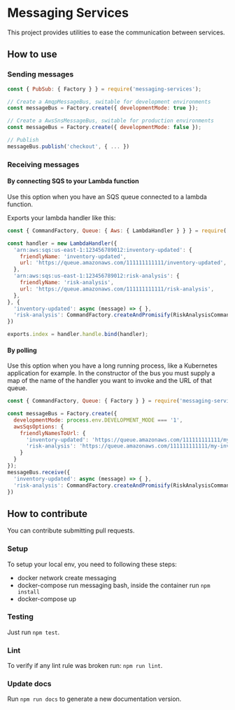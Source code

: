 # Messaging Services

This project provides utilities to ease the communication between services.

## How to use

### Sending messages

```javascript
const { PubSub: { Factory } } = require('messaging-services');

// Create a AmqpMessageBus, switable for development environments
const messageBus = Factory.create({ developmentMode: true });

// Create a AwsSnsMessageBus, switable for production environments
const messageBus = Factory.create({ developmentMode: false });

// Publish
messageBus.publish('checkout', { ... })
```

### Receiving messages

#### By connecting SQS to your Lambda function
Use this option when you have an SQS queue connected to a lambda function.

Exports your lambda handler like this:

```javascript
const { CommandFactory, Queue: { Aws: { LambdaHandler } } } = require('messaging-services');

const handler = new LambdaHandler({
  'arn:aws:sqs:us-east-1:123456789012:inventory-updated': {
    friendlyName: 'inventory-updated',
    url: 'https://queue.amazonaws.com/111111111111/inventory-updated',
  },
  'arn:aws:sqs:us-east-1:123456789012:risk-analysis': {
    friendlyName: 'risk-analysis',
    url: 'https://queue.amazonaws.com/111111111111/risk-analysis',
  },
}, {
  'inventory-updated': async (message) => { },
  'risk-analysis': CommandFactory.createAndPromisify(RiskAnalysisCommandFactory)
})

exports.index = handler.handle.bind(handler);
```

#### By polling
Use this option when you have a long running process, like a Kubernetes
application for example.
In the constructor of the bus you must supply a map of the name of the handler
you want to invoke and the URL of that queue.

```javascript
const { CommandFactory, Queue: { Factory } } = require('messaging-services');

const messageBus = Factory.create({
  developmentMode: process.env.DEVELOPMENT_MODE === '1',
  awsSqsOptions: {
    friendlyNamesToUrl: {
      'inventory-updated': 'https://queue.amazonaws.com/111111111111/my-risk-analysis-queue',
      'risk-analysis': 'https://queue.amazonaws.com/111111111111/my-inventory-updated-command-queue',
    }
  }
});
messageBus.receive({
  'inventory-updated': async (message) => { },
  'risk-analysis': CommandFactory.createAndPromisify(RiskAnalysisCommandFactory)
})
```

## How to contribute

You can contribute submitting pull requests.

### Setup

To setup your local env, you need to following these steps:

* docker network create messaging
* docker-compose run messaging bash, inside the container run `npm install`
* docker-compose up

### Testing

Just run `npm test`.

### Lint

To verify if any lint rule was broken run: `npm run lint`.

### Update docs

Run `npm run docs` to generate a new documentation version.